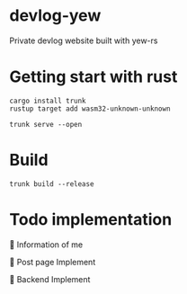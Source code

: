 # devlog-yew
[](https://github.com/wHoIsDReAmer/devlog-yew/blob/main/screenshots/main.png)
Private devlog website built with yew-rs

# Getting start with rust
```
cargo install trunk
rustup target add wasm32-unknown-unknown

trunk serve --open
```

# Build
```
trunk build --release
```

# Todo implementation
🎇 Information of me

🎇 Post page Implement

🎇 Backend Implement
